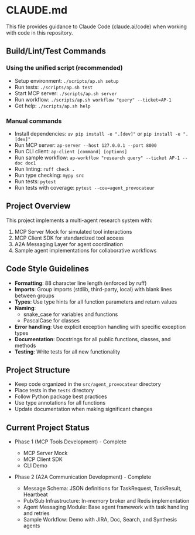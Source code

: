 # CLAUDE.md

This file provides guidance to Claude Code (claude.ai/code) when working with code in this repository.

## Build/Lint/Test Commands

### Using the unified script (recommended)
- Setup environment: `./scripts/ap.sh setup`
- Run tests: `./scripts/ap.sh test`
- Start MCP server: `./scripts/ap.sh server`
- Run workflow: `./scripts/ap.sh workflow "query" --ticket=AP-1`
- Get help: `./scripts/ap.sh help`

### Manual commands
- Install dependencies: `uv pip install -e ".[dev]"` or `pip install -e ".[dev]"`
- Run MCP server: `ap-server --host 127.0.0.1 --port 8000`
- Run CLI client: `ap-client [command] [options]`
- Run sample workflow: `ap-workflow "research query" --ticket AP-1 --doc doc1`
- Run linting: `ruff check .`
- Run type checking: `mypy src`
- Run tests: `pytest`
- Run tests with coverage: `pytest --cov=agent_provocateur`

## Project Overview
This project implements a multi-agent research system with:
1. MCP Server Mock for simulated tool interactions
2. MCP Client SDK for standardized tool access
3. A2A Messaging Layer for agent coordination
4. Sample agent implementations for collaborative workflows

## Code Style Guidelines
- **Formatting**: 88 character line length (enforced by ruff)
- **Imports**: Group imports (stdlib, third-party, local) with blank lines between groups
- **Types**: Use type hints for all function parameters and return values
- **Naming**: 
  - snake_case for variables and functions
  - PascalCase for classes
- **Error handling**: Use explicit exception handling with specific exception types
- **Documentation**: Docstrings for all public functions, classes, and methods
- **Testing**: Write tests for all new functionality

## Project Structure
- Keep code organized in the `src/agent_provocateur` directory
- Place tests in the `tests` directory
- Follow Python package best practices
- Use type annotations for all functions
- Update documentation when making significant changes

## Current Project Status
- Phase 1 (MCP Tools Development) - Complete
  - MCP Server Mock
  - MCP Client SDK
  - CLI Demo

- Phase 2 (A2A Communication Development) - Complete
  - Message Schema: JSON definitions for TaskRequest, TaskResult, Heartbeat
  - Pub/Sub Infrastructure: In-memory broker and Redis implementation
  - Agent Messaging Module: Base agent framework with task handling and retries
  - Sample Workflow: Demo with JIRA, Doc, Search, and Synthesis agents